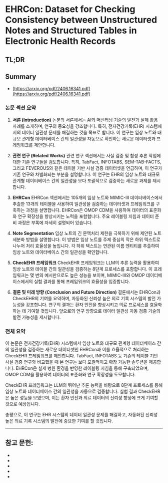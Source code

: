 # EHRCon: Dataset for Checking Consistency between Unstructured Notes and Structured Tables in Electronic Health Records
## TL;DR
## Summary
- [https://arxiv.org/pdf/2406.16341.pdf](https://arxiv.org/pdf/2406.16341.pdf)

### 논문 섹션 요약

1. **서론 (Introduction)**
    논문의 서론에서는 AI와 머신러닝 기술의 발전과 실제 활용 사례를 소개하며, 연구의 중요성을 강조합니다. 특히, 전자건강기록(EHR) 시스템에서의 데이터 일관성 문제를 해결하는 것을 목표로 합니다. 이 연구는 임상 노트와 대규모 관계형 데이터베이스 간의 일관성을 자동으로 확인하는 새로운 데이터셋과 프레임워크를 제안합니다.

2. **관련 연구 (Related Works)**
    관련 연구 섹션에서는 사실 검증 및 합성 추론 작업에 대한 기존 연구들을 검토합니다. 특히, TabFact, INFOTABS, SEM-TAB-FACTS, 그리고 FEVEROUS와 같은 테이블 기반 사실 검증 데이터셋을 언급하며, 이 연구가 기존 연구와 차별화되는 부분을 설명합니다. 이 연구는 EHR의 임상 노트와 대규모 관계형 데이터베이스 간의 일관성을 보다 포괄적으로 검증하는 새로운 과제를 제시합니다.

3. **EHRCon**
    EHRCon 섹션에서는 105개의 임상 노트와 MIMIC-III 데이터베이스에서 추출한 13개의 테이블을 사용하여 일관성을 검증하는 데이터셋과 프레임워크를 구축하는 과정을 설명합니다. EHRCon은 OMOP CDM을 사용하여 데이터의 표준화와 연구 확장성을 향상시키는 노력을 포함합니다. 주요 레이블링 지침과 데이터 준비 과정은 부록에 자세히 설명되어 있습니다.

4. **Note Segmentation**
    임상 노트의 긴 문맥처리 제한을 극복하기 위해 제안된 노트 세분화 방법을 설명합니다. 이 방법은 임상 노트를 주제 중심의 작은 하위 텍스트로 나누어 처리 효율성을 높입니다. 각 하위 텍스트는 연관된 이름 엔티티를 추출하여 임상 노트와 데이터베이스 간의 일관성을 확인합니다.

5. **CheckEHR 프레임워크**
    CheckEHR 프레임워크는 LLM의 추론 능력을 활용하여 임상 노트와 테이블 간의 일관성을 검증하는 8단계 프로세스를 포함합니다. 이 프레임워크는 몇 번의 예시만으로도 높은 성능을 보이며, MIMIC-III와 OMOP 데이터베이스에서의 실험 결과를 통해 프레임워크의 효율성을 입증합니다.

6. **결론 및 미래 방향 (Conclusion and Future Direction)**
    결론에서는 EHRCon과 CheckEHR의 기여를 요약하며, 자동화된 신뢰성 높은 의료 기록 시스템의 발전 가능성을 강조합니다. 연구의 결과는 환자 안전을 향상시키고 의료 프로세스를 효율화하는 데 기여할 것입니다. 앞으로의 연구 방향으로 데이터 일관성 자동 검증 기술의 발전 가능성을 제시합니다.

### 전체 요약

이 논문은 전자건강기록(EHR) 시스템에서 임상 노트와 대규모 관계형 데이터베이스 간의 일관성을 검증하는 새로운 데이터셋인 EHRCon과 이를 효율적으로 처리하는 CheckEHR 프레임워크를 제안합니다. TabFact, INFOTABS 등 기존의 테이블 기반 사실 검증 연구와 비교했을 때 본 연구는 보다 포괄적이고 확장 가능한 솔루션을 제공합니다. EHRCon은 실제 병원 환경을 반영한 레이블링 지침을 통해 구축되었으며, OMOP CDM을 활용하여 데이터의 표준화와 연구 확장성을 도모합니다.

CheckEHR 프레임워크는 LLM의 뛰어난 추론 능력을 바탕으로 8단계 프로세스를 통해 임상 노트와 데이터베이스 간의 일관성을 자동으로 검증합니다. 실험 결과 CheckEHR은 높은 성능을 보였으며, 이는 환자 안전과 의료 데이터의 신뢰성 향상에 크게 기여할 것으로 예상됩니다.

총평으로, 이 연구는 EHR 시스템의 데이터 일관성 문제를 해결하고, 자동화된 신뢰성 높은 의료 기록 시스템의 발전에 중요한 기여를 할 것입니다. 

---
**참고 문헌**: 
-  
-  
-  
-  
-  
-  